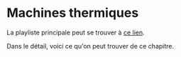 # Machines thermiques

La playliste principale peut se trouver à [ce lien](https://youtube.com/playlist?list=PLEABsk5Xlyk5ry2pAyBgWOcmGWKmYBWqs).

Dans le détail, voici ce qu'on peut trouver de ce chapitre.

